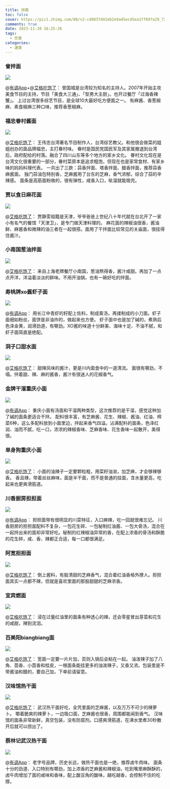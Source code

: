 ```yaml
---
title: 拌面
toc: false
cover: https://pic1.zhimg.com/80/v2-cd9837d42eb2e9ad5ecd5ea1ff697a29_720w.webp
comments: true
date: 2023-11-28 16:25:26
tags:
  - 饮食
categories:
  - 速食
---
```


### 曾拌面

![](https://pica.zhimg.com/80/v2-9af2838eebc4548d2f837f5a176922f0_720w.webp?source=1def8aca)

@[有调App](https://www.zhihu.com/question/27910600/answer/264878582)+@[艾格吃饱了](https://www.zhihu.com/question/27910600/answer/1251235675)：
曾国城是台湾较为知名的主持人。2007年开始主攻美食节目的主持，节目「美食大三通」、「型男大主厨」。也开过餐厅「过海香辣蟹」。
上过台湾很多综艺节目，是全球10大最好吃方便面之一。
有麻酱、香葱椒麻、素食椒麻三种口味，推荐香葱椒麻。

### 福忠眷村酱面

![](https://picx.zhimg.com/80/v2-89a34ca90b3b6f2fd8c664bccde9c251_720w.webp?source=1def8aca)

@[艾格吃饱了](https://www.zhihu.com/question/27910600/answer/1251235675)：
王伟忠台湾著名节目制作人，台湾综艺教父。和他很会做菜的姐姐创办的面品牌福忠，主打眷村味。
眷村是国民党国民军及其家属撤退到台湾后，政府配给的村落。融合了四川山东等多个地方的家乡文化。
眷村文化现在是台湾文化很重要的一部分，眷村菜原本是追求粗饱，但现在也是家常食材、有家乡味的妈妈料理代表。
一共出了三款：蒜香拌面、塔香拌面、醋香拌面，推荐蒜香麻酱面。
独门蒜油包特别香，芝麻酱用了台东的芝麻，香气浓郁，综合了蒜的辛辣感。
面条是高筋面粉做的，很有弹性，咸香入口，呲溜就能吸完。

### 贾以食日麻花面

![](https://pic1.zhimg.com/80/v2-e3710d5082a5192d2b4e843ecacc9138_720w.webp?source=1def8aca)

@[艾格吃饱了](https://www.zhihu.com/question/27910600/answer/1251235675)：
贾静雯祖籍是天津，爷爷爸爸上世纪八十年代就在台北开了一家小有名气的餐馆「天津卫」，是专门做天津料理的。
麻花面的辣椒油很香，酱油鲜、麻酱香和微辣的油三者在一起很搭。面用了干拌面比较常见的关庙面，很挂得住酱汁。

### 小南国葱油拌面

![](https://pica.zhimg.com/80/v2-08f97dd4868633a0104b90367832351f_720w.webp?source=1def8aca)

@[艾格吃饱了](https://www.zhihu.com/question/27910600/answer/1251235675)：
来自上海老牌餐厅小南国，葱油熬得香，酱汁咸甜。再加了一点点开洋，洋溢着淡淡的鲜味。不用开油锅，也有一碗好吃的拌面。

### 寿桃牌xo酱虾子面

![](https://picx.zhimg.com/80/v2-ee445e073f5a7bfa571424efc01fef07_720w.webp?source=1def8aca)

@[有调App](https://www.zhihu.com/question/27910600/answer/264878582)：
用长江中青虾的籽配上佐料，制成膏汤，再揉制成的小刀面。虾子面细如粉丝，面饼是非油炸的，做起来也方便。
虾子面中也是加了碱的，煮熟后色泽金黄，润滑劲道，有嚼劲。XO酱的味道十分鲜美、海味十足、不油不腻，和虾子面简直是绝配。

### 洞子口甜水面

![](https://picx.zhimg.com/80/v2-2e9dfe689b537622abd8923cd387b9bf_720w.webp?source=1def8aca)

@[艾格吃饱了](https://www.zhihu.com/question/27910600/answer/1251235675)：
甜辣风味的酱汁，更是川内面食中的一道清流。
面很有嚼劲，不塌。拌着甜、辣、麻的酱香，酱汁有很迷人的花椒香气。

### 金牌干溜重庆小面

![](https://pic1.zhimg.com/80/v2-cd9837d42eb2e9ad5ecd5ea1ff697a29_720w.webp)

@[有调App](https://www.zhihu.com/question/27910600/answer/264878582)：
重庆小面有汤面和干溜两种类型，这次推荐的是干溜，感觉这种加了碱的面条更适合干拌。
配料很丰富，有芝麻酱、花生、辣椒、酱油、红油、榨菜6种，这么多配料放到小面里边，拌起来香气四溢。沾满配料的面条，色泽红润、油而不腻，吃一口，浓浓的辣椒香味、芝麻香味、花生香味一起散开，美得很。

### 单身狗重庆小面

![](https://picx.zhimg.com/80/v2-d604373577a037db78066c8d52d3fb62_720w.webp?source=1def8aca)

@[艾格吃饱了](https://www.zhihu.com/question/27910600/answer/1251235675)：
小面的油辣子一定要颗粒粗，用菜籽油湔，加芝麻，才会够辣够香。
香且辣，带着丝丝麻味，面是半干面，而不是普通的挂面，含水量更高，吃起来也更爽滑筋道。

### 川香厨房担担面

![](https://picx.zhimg.com/80/v2-9b09c72e21ee971063c78351604b2635_720w.webp)

@[有调App](https://www.zhihu.com/question/27910600/answer/264878582)：
担担面带有很明显的川菜特征，入口麻辣，吃一回就很难忘记。
川香厨房的担担面配料不复杂，一包花生碎、一包秘制红油酱、一包大骨汤，混合在一起拌出来的面却非常好吃。秘制的红辣椒油异常的香，在配上浓香的骨汤和酥脆的花生碎，咸、香、辣都正合适，每一口都很满足。

### 阿宽担担面

![](https://picx.zhimg.com/80/v2-59edc1072193b63e1881f7cf8e11d2cd_720w.webp?source=1def8aca)

@[艾格吃饱了](https://www.zhihu.com/question/27910600/answer/1251235675)：
倒上酱料，有股清甜的芝麻香气，混合着红油香格外撩人。担担面其实一点都不辣，但就是喜欢里面的那股甜甜的芝麻浓香。

### 宜宾燃面

![](https://pic1.zhimg.com/80/v2-9964391b7c3748bd612046693abfe0cf_720w.webp)

@[艾格吃饱了](https://www.zhihu.com/question/27910600/answer/1251235675)：
浸在过量红油里的面条有种透心的辣，还会零星冒出芽菜和花生的咸甜，辣到流泪。

### 百美阳biangbiang面

![](https://picx.zhimg.com/80/v2-db9296359e5f1f91fd533b071af094aa_720w.webp?source=1def8aca)

@[艾格吃饱了](https://www.zhihu.com/question/27910600/answer/1251235675)：
宽面一定要一片片加，否则入锅后会粘在一起。
油泼辣子加了八角、茴香、小茴香和桂皮，一根面条能挂更多的油泼辣子，又香又浓。包装里是不带酱油和醋的，要自己加，下单前请留意。

### 汉味馆热干面

![](https://pic1.zhimg.com/80/v2-020afb9ba3ab082a16ab6fe5ee5b80ce_720w.webp?source=1def8aca)

@[艾格吃饱了](https://www.zhihu.com/question/27910600/answer/1251235675)：
武汉热干面好吃，全凭里面的芝麻酱，以及万万不可少的辣萝卜。
嚼着脆爽的辣萝卜，一边吸口面，芝麻酱也很香，周围都能闻到香气。
汉味馆的面条非常新鲜，真空包装，没有防腐剂。口感爽滑筋道，在沸水里煮30秒散开后就可以捞出了。

### 蔡林记武汉热干面

![](https://pic1.zhimg.com/80/v2-a0ec7e6c011289bb322499d9b667eef9_720w.webp)

@[有调App](https://www.zhihu.com/question/27910600/answer/264878582)：
老字号品牌，历史长远，做热干面也是一绝，推荐卤牛肉味。
面条十分的劲道、入口特别有嚼劲，加上浓香的芝麻酱和辣椒油，吃到嘴里麻酥酥的，卤牛肉增加了面的咸味和香味，配上酸豆角的酸味，越吃越香，会控制不住的吃撑。
